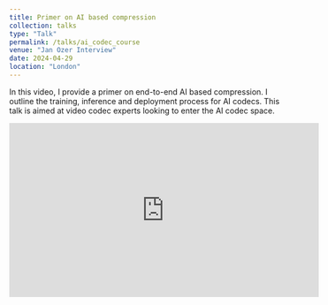 ```yaml
---
title: Primer on AI based compression
collection: talks
type: "Talk"
permalink: /talks/ai_codec_course
venue: "Jan Ozer Interview"
date: 2024-04-29
location: "London"
---
```


In this video, I provide a primer on end-to-end AI based compression. I outline the training, inference and deployment process for AI codecs. This talk is aimed at video codec experts looking to enter the AI codec space. 

<iframe width="560" height="315" src="https://www.youtube.com/embed/wLcXh2X8uBc" frameborder="0" allow="accelerometer; autoplay; clipboard-write; encrypted-media; gyroscope; picture-in-picture" allowfullscreen></iframe>

